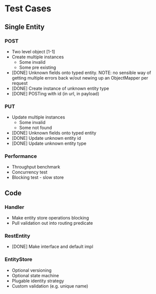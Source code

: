 # Test Cases

## Single Entity

### POST

  * Two level object [1-1]
  * Create multiple instances
    * Some invalid
    * Some pre existing
  * [DONE] Unknown fields onto typed entity. NOTE: no sensible way of getting multiple errors back w/out newing up an ObjectMapper per request
  * [DONE] Create instance of unknown entity type
  * [DONE] POSTing with id (in url, in payload)

### PUT

  * Update multiple instances
    * Some invalid
    * Some not found
  * [DONE] Unknown fields onto typed entity
  * [DONE] Update unknown entity id
  * [DONE] Update unknown entity type
    
### Performance

  * Throughput benchmark
  * Concurrency test
  * Blocking test - slow store
    
## Code

### Handler

  * Make entity store operations blocking
  * Pull validation out into routing predicate
  
### RestEntity

  * [DONE] Make interface and default impl
  
### EntityStore

  * Optional versioning
  * Optional state machine
  * Plugable identity strategy
  * Custom validation (e.g. unique name)
  
